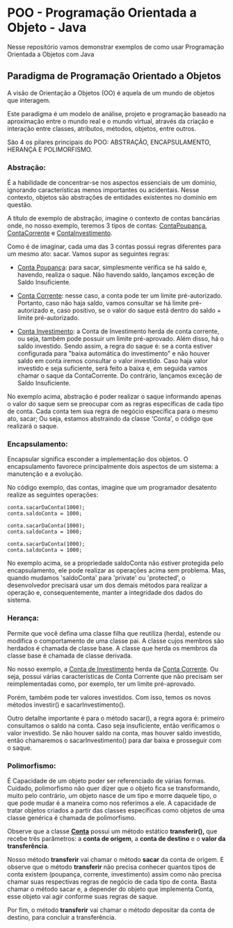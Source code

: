 # POO - Programação Orientada a Objeto - Java 
Nesse repositório vamos demonstrar exemplos de como usar Programação Orientada a Objetos com Java


## Paradigma de Programação Orientado a Objetos

A visão de Orientação a Objetos (OO) é aquela de um mundo de objetos que interagem.  

Este paradigma é um modelo de análise, projeto e programação baseado na aproximação entre o mundo real e o mundo virtual, através da criação e interação entre classes, atributos, métodos, objetos, entre outros.  

São 4 os pilares principais do POO: ABSTRAÇÃO, ENCAPSULAMENTO, HERANÇA E POLIMORFISMO.

### Abstração:

É a habilidade de concentrar-se nos aspectos essenciais de um domínio, ignorando características menos importantes ou acidentais. Nesse contexto, objetos são abstrações de entidades existentes no domínio em questão.

A título de exemplo de abstração, imagine o contexto de contas bancárias onde, no nosso exemplo, teremos 3 tipos de contas: [ContaPoupança](src/desafio/poo/ContaCorrente.java), [ContaCorrente](src/desafio/poo/ContaCorrente.java) e [ContaInvestimento](src/desafio/poo/ContaInvestimento.java).

Como é de imaginar, cada uma das 3 contas possui regras diferentes para um mesmo ato: sacar. Vamos supor as seguintes regras:


- [Conta Poupança](src/desafio/poo/ContaPoupanca.java): para sacar, simplesmente verifica se há saldo e, havendo, realiza o saque. Não havendo saldo, lançamos exceção de Saldo Insuficiente.


- [Conta Corrente](src/desafio/poo/ContaCorrente.java): nesse caso, a conta pode ter um limite pré-autorizado. Portanto, caso não haja saldo, vamos consultar se há limite pré-autorizado e, caso positivo, se o valor do saque está dentro do saldo + limite pré-autorizado.


- [Conta Investimento](src/desafio/poo/ContaInvestimento.java): a Conta de Investimento herda de conta corrente, ou seja, também pode possuir um limite pré-aprovado. Além disso, há o saldo investido. Sendo assim, a regra do saque é: se a conta estiver configurada para "baixa automática do investimento" e não houver saldo em conta iremos consultar o valor investido. Caso haja valor investido e seja suficiente, será feito a baixa e, em seguida vamos chamar o saque da ContaCorrente. Do contrário, lançamos exceção de Saldo Insuficiente.  


No exemplo acima, abstração é poder realizar o saque informando apenas o valor do saque sem se preocupar com as regras específicas de cada tipo de conta. Cada conta tem sua regra de negócio específica para o mesmo ato, sacar; Ou seja, estamos abstraindo da classe 'Conta', o código que realizará o saque.

### Encapsulamento:

Encapsular significa esconder a implementação dos objetos. O encapsulamento favorece principalmente dois aspectos de um sistema: a manutenção e a evolução.

No código exemplo, das contas, imagine que um programador desatento realize as seguintes operações:  


    conta.sacarDaConta(1000);  
    conta.saldoConta = 1000;  
    
    conta.sacarDaConta(1000);  
    conta.saldoConta = 1000;  
    
    conta.sacarDaConta(1000);  
    conta.saldoConta = 1000;  


No exemplo acima, se a propriedade saldoConta não estiver protegida pelo encapsulamento, ele pode realizar as operações acima sem problema. Mas, quando mudamos 'saldoConta' para 'private' ou 'protected', o desenvolvedor precisará usar um dos demais métodos para realizar a operação e, consequentemente, manter a integridade dos dados do sistema.

### Herança:

Permite que você defina uma classe filha que reutiliza (herda), estende ou modifica o comportamento de uma classe pai. A classe cujos membros são herdados é chamada de classe base. A classe que herda os membros da classe base é chamada de classe derivada.

No nosso exemplo, a [Conta de Investimento](src/desafio/poo/ContaInvestimento.java) herda da [Conta Corrente](src/desafio/poo/ContaCorrente.java). Ou seja, possui várias características de Conta Corrente que não precisam ser reimplementadas como, por exemplo, ter um limite pré-aprovado.

Porém, também pode ter valores investidos. Com isso, temos os novos métodos investir() e sacarInvestimento().

Outro detalhe importante é para o método sacar(), a regra agora é: primeiro consultamos o saldo na conta. Caso seja insuficiente, então verificamos o valor investido. Se não houver saldo na conta, mas houver saldo investido, então chamaremos o sacarInvestimento() para dar baixa e prosseguir com o saque.


### Polimorfismo:

É Capacidade de um objeto poder ser referenciado de várias formas. Cuidado, polimorfismo não quer dizer que o objeto fica se transformando, muito pelo contrário, um objeto nasce de um tipo e morre daquele tipo, o que pode mudar é a maneira como nos referimos a ele. A capacidade de tratar objetos criados a partir das classes específicas como objetos de uma classe genérica é chamada de polimorfismo.

Observe que a classe **[Conta](src/desafio/poo/Conta.java)** possui um método estático **transferir(),** que recebe três parâmetros: a **conta de origem**, a **conta de destino** e o **valor da transferência**.

Nosso método **transferir** vai chamar o método **sacar** da conta de origem. E observe que o método **transferir** não precisa conhecer quantos tipos de conta existem (poupança, corrente, investimento) assim como não precisa chamar suas respectivas regras de negócio de cada tipo de conta. Basta chamar o método sacar e, a depender do objeto que implementa Conta, esse objeto vai agir conforme suas regras de saque.  

Por fim, o método **transferir** vai chamar o método depositar da conta de destino, para concluir a transferência.

